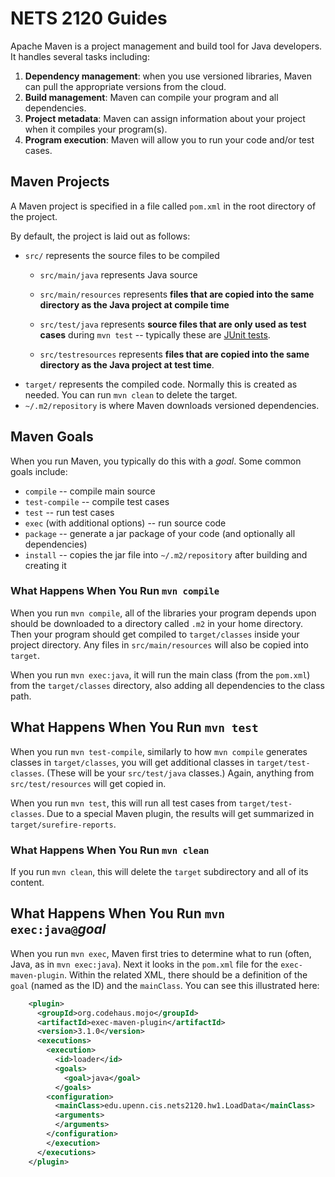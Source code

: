 # NETS 2120 Guides

Apache Maven is a project management and build tool for Java developers.  It handles several tasks including:

1. **Dependency management**: when you use versioned libraries, Maven can pull the appropriate versions from the cloud.
1. **Build management**: Maven can compile your program and all dependencies.
1. **Project metadata**: Maven can assign information about your project when it compiles your program(s).
1. **Program execution**: Maven will allow you to run your code and/or test cases.

## Maven Projects

A Maven project is specified in a file called `pom.xml` in the root directory of the project.

By default, the project is laid out as follows:

- `src/` represents the source files to be compiled
  - `src/main/java` represents Java source
  - `src/main/resources` represents **files that are copied into the same directory as the Java project at compile time**

  - `src/test/java` represents **source files that are only used as test cases** during `mvn test` -- typically these are [JUnit tests](junit.md).
  - `src/testresources` represents **files that are copied into the same directory as the Java project at test time**.
- `target/` represents the compiled code. Normally this is created as needed. You can run `mvn clean` to delete the target.
- `~/.m2/repository` is where Maven downloads versioned dependencies.

## Maven Goals

When you run Maven, you typically do this with a *goal*.  Some common goals include:

- `compile` -- compile main source
- `test-compile` -- compile test cases
- `test` -- run test cases
- `exec` (with additional options) -- run source code
- `package` -- generate a jar package of your code (and optionally all dependencies)
- `install` -- copies the jar file into `~/.m2/repository` after building and creating it

### What Happens When You Run `mvn compile`

When you run `mvn compile`, all of the libraries your program depends upon should be downloaded to a directory called `.m2` in your home directory.  Then your program should get compiled to `target/classes` inside your project directory.  Any files in `src/main/resources` will also be copied into `target`.

When you run `mvn exec:java`, it will run the main class (from the `pom.xml`) from the `target/classes` directory, also adding all dependencies to the class path.

## What Happens When You Run `mvn test`

When you run `mvn test-compile`, similarly to how `mvn compile` generates classes in `target/classes`, you will get additional classes in `target/test-classes`. (These will be your `src/test/java` classes.) Again, anything from `src/test/resources` will get copied in.

When you run `mvn test`, this will run all test cases from `target/test-classes`. Due to a special Maven plugin, the results will get summarized in `target/surefire-reports`.

### What Happens When You Run `mvn clean`

If you run `mvn clean`, this will delete the `target` subdirectory and all of its content.

## What Happens When You Run `mvn exec:java@`*goal*

When you run `mvn exec`, Maven first tries to determine what to run (often, Java, as in `mvn exec:java`).  Next it looks in the `pom.xml` file for the `exec-maven-plugin`.  Within the related XML, there should be a definition of the `goal` (named as the ID) and the `mainClass`.  You can see this illustrated here:

```XML
    <plugin>
      <groupId>org.codehaus.mojo</groupId>
      <artifactId>exec-maven-plugin</artifactId>
      <version>3.1.0</version>
      <executions>
        <execution>
          <id>loader</id>
          <goals>
            <goal>java</goal>
          </goals>
        <configuration>
          <mainClass>edu.upenn.cis.nets2120.hw1.LoadData</mainClass>
          <arguments>
          </arguments>
        </configuration>
        </execution>
      </executions>
    </plugin>
```